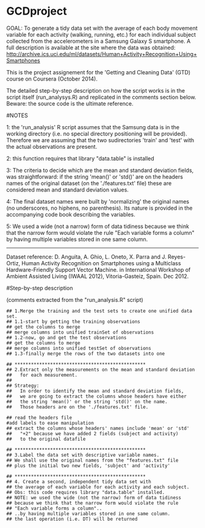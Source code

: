 GCDproject
==========


  GOAL:
  To generate a tidy data set with the average of each body movement variable for each activity (walking, running, etc.) for each individual subject collected from the accelerometers in a Samsung Galaxy S smartphone.
  A full description is available at the site where the data was obtained:
  http://archive.ics.uci.edu/ml/datasets/Human+Activity+Recognition+Using+Smartphones
  
  This is the project assignement for the 'Getting and Cleaning Data' (GTD) course on Coursera (October 2014).
  
  The detailed step-by-step description on how the script works is in the script itself (run_analysys.R) and 
  replicated in the comments section below. Beware: the source code is the ultimate reference. 
  

#NOTES
  
1: the 'run_analysis' R script assumes that the Samsung data is in the working directory (i.e. no special directory positioning will be provided). Therefore we are assuming that the two sudirectories 'train' and 'test' with the actual observations are present.

2: this function requires that library "data.table" is installed

3: The criteria to decide which are the mean and standard deviation fields, was straightforward: if the string 'mean()' or 'std()' are on the headers names of the original dataset (on the './features.txt' file) these are considered mean and standard deviation values.

4: The final dataset names were built by 'normalizing' the original names (no underscores, no hiphens, no parenthesis). Its nature is provided in the accompanying code book describing the variables.

5: We used a wide (not a narrow) form of data tidiness because we think that the narrow form would violate the rule "Each variable forms a column" by having multiple variables stored in one same column.
  
----------------------- 
 Dataset reference:
 D. Anguita, A. Ghio, L. Oneto, X. Parra and J. Reyes-Ortiz, Human Activity Recognition on Smartphones using a Multiclass Hardware-Friendly Support Vector Machine. in International Workshop of Ambient Assisted Living (IWAAL 2012), Vitoria-Gasteiz, Spain. Dec 2012.
 
 
#Step-by-step description 
 
 (comments extracted from the "run_analysis.R" script)
 
 
    ## 1.Merge the training and the test sets to create one unified data set.
    ## 1.1-start by getting the training observations
    ## get the columns to merge
    ## merge columns into unified trainSet of observations 
    ## 1.2-now, go and get the test observations
    ## get the columns to merge
    ## merge columns into unified testSet of observations 
    ## 1.3-finally merge the rows of the two datasets into one

    ## ************************************************
    ## 2.Extract only the measurements on the mean and standard deviation
    ##   for each measurement. 
    ##
    ## Strategy:
    ##   In order to identify the mean and standard deviation fields,
    ##   we are going to extract the columns whose headers have either
    ##   the string 'mean()' or the string 'std()' on the name.
    ##   Those headers are on the './features.txt' file.
    
    ## read the headers file
    #add labels to ease manipulation
    ## extract the columns whose headers' names include 'mean' or 'std'
    ##   "+2" because we have added 2 fields (subject and activity)
    ##   to the original datafile
    
    ## ************************************************
    ## 3.Label the data set with descriptive variable names. 
    ## We shall use the original names from the "features.txt" file
    ## plus the initial two new fields, 'subject' and 'activity'
    
    ## ************************************************
    ## 4. Create a second, independent tidy data set with
    ## the average of each variable for each activity and each subject.
    ## Obs: this code requires library "data.table" installed.
    ## NOTE: we used the wide (not the narrow) form of data tidiness
    ## because we think that the narrow form would violate the rule
    ## "Each variable forms a column"..
    ## ..by having multiple variables stored in one same column.
    ## the last operation (i.e. DT) will be returned
